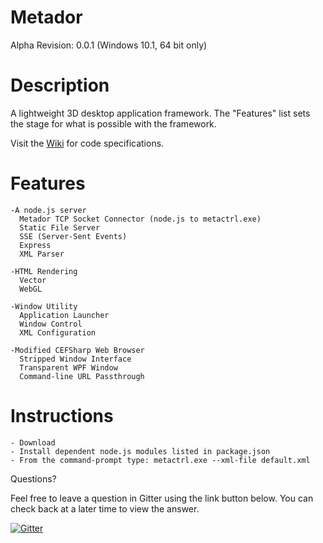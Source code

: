 # Metador
Alpha Revision: 0.0.1 (Windows 10.1, 64 bit only)

# Description

A lightweight 3D desktop application framework.  The "Features" list sets the stage for what is possible with the framework.

Visit the [Wiki](https://github.com/Project-Metador/Metador-Alpha/wiki) for code specifications.
    
# Features

    -A node.js server
      Metador TCP Socket Connector (node.js to metactrl.exe)
      Static File Server
      SSE (Server-Sent Events)
      Express
      XML Parser
      
    -HTML Rendering
      Vector
      WebGL
      
    -Window Utility
      Application Launcher
      Window Control
      XML Configuration
      
    -Modified CEFSharp Web Browser
      Stripped Window Interface
      Transparent WPF Window
      Command-line URL Passthrough

# Instructions

    - Download
    - Install dependent node.js modules listed in package.json
    - From the command-prompt type: metactrl.exe --xml-file default.xml
    
Questions?

Feel free to leave a question in Gitter using the link button below.  You can check back at a later time to view the answer.

[![Gitter](https://badges.gitter.im/Project-Metador/Metador-Alpha.svg)](https://gitter.im/Project-Metador/Metador-Alpha?utm_source=badge&utm_medium=badge&utm_campaign=pr-badge)
